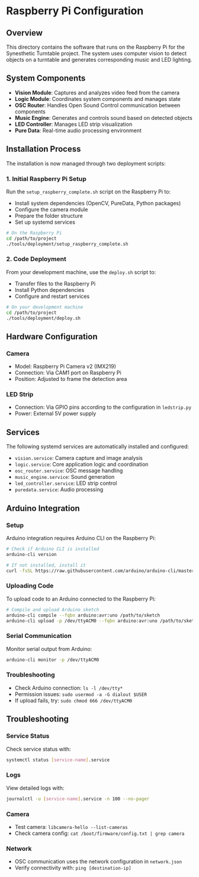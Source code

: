 # Raspberry Pi Configuration

## Overview
This directory contains the software that runs on the Raspberry Pi for the Synesthetic Turntable project. The system uses computer vision to detect objects on a turntable and generates corresponding music and LED lighting.

## System Components
- **Vision Module**: Captures and analyzes video feed from the camera
- **Logic Module**: Coordinates system components and manages state
- **OSC Router**: Handles Open Sound Control communication between components
- **Music Engine**: Generates and controls sound based on detected objects
- **LED Controller**: Manages LED strip visualization
- **Pure Data**: Real-time audio processing environment

## Installation Process

The installation is now managed through two deployment scripts:

### 1. Initial Raspberry Pi Setup
Run the `setup_raspberry_complete.sh` script on the Raspberry Pi to:
- Install system dependencies (OpenCV, PureData, Python packages)
- Configure the camera module
- Prepare the folder structure
- Set up systemd services

```bash
# On the Raspberry Pi
cd /path/to/project
./tools/deployment/setup_raspberry_complete.sh
```

### 2. Code Deployment
From your development machine, use the `deploy.sh` script to:
- Transfer files to the Raspberry Pi
- Install Python dependencies
- Configure and restart services

```bash
# On your development machine
cd /path/to/project
./tools/deployment/deploy.sh
```

## Hardware Configuration

### Camera
- Model: Raspberry Pi Camera v2 (IMX219)
- Connection: Via CAM1 port on Raspberry Pi
- Position: Adjusted to frame the detection area

### LED Strip
- Connection: Via GPIO pins according to the configuration in `ledstrip.py`
- Power: External 5V power supply

## Services

The following systemd services are automatically installed and configured:

- `vision.service`: Camera capture and image analysis
- `logic.service`: Core application logic and coordination
- `osc_router.service`: OSC message handling
- `music_engine.service`: Sound generation
- `led_controller.service`: LED strip control
- `puredata.service`: Audio processing

## Arduino Integration

### Setup
Arduino integration requires Arduino CLI on the Raspberry Pi:
```bash
# Check if Arduino CLI is installed
arduino-cli version

# If not installed, install it
curl -fsSL https://raw.githubusercontent.com/arduino/arduino-cli/master/install.sh | sh
```

### Uploading Code
To upload code to an Arduino connected to the Raspberry Pi:
```bash
# Compile and upload Arduino sketch
arduino-cli compile --fqbn arduino:avr:uno /path/to/sketch
arduino-cli upload -p /dev/ttyACM0 --fqbn arduino:avr:uno /path/to/sketch
```

### Serial Communication
Monitor serial output from Arduino:
```bash
arduino-cli monitor -p /dev/ttyACM0
```

### Troubleshooting
- Check Arduino connection: `ls -l /dev/tty*`
- Permission issues: `sudo usermod -a -G dialout $USER`
- If upload fails, try: `sudo chmod 666 /dev/ttyACM0`

## Troubleshooting

### Service Status
Check service status with:
```bash
systemctl status [service-name].service
```

### Logs
View detailed logs with:
```bash
journalctl -u [service-name].service -n 100 --no-pager
```

### Camera
- Test camera: `libcamera-hello --list-cameras`
- Check camera config: `cat /boot/firmware/config.txt | grep camera`

### Network
- OSC communication uses the network configuration in `network.json`
- Verify connectivity with: `ping [destination-ip]`
